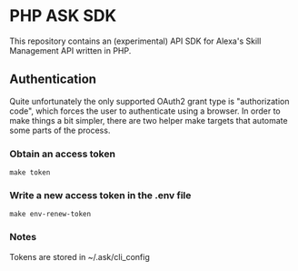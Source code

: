 # PHP ASK SDK

This repository contains an (experimental) API SDK for Alexa's Skill Management API written in PHP.

## Authentication

Quite unfortunately the only supported OAuth2 grant type is "authorization code", which forces the user to authenticate
using a browser. In order to make things a bit simpler, there are two helper make targets that automate some parts of the process. 

### Obtain an access token

```
make token
```

### Write a new access token in the .env file

```
make env-renew-token
```

### Notes

Tokens are stored in ~/.ask/cli_config
